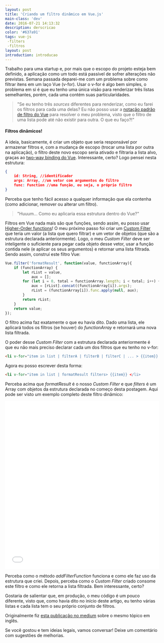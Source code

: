 ```yaml
---
layout: post
title: 'Criando um filtro dinâmico em Vue.js'
main-class: 'dev'
date: 2016-07-21 14:13:32 
description: derscricao
color: '#637a91'
tags: vue-js
 -filters
 -filtros
layout: post
introduction: introducao
---
```


Trabalho para uma startup e, por mais que o escopo do projeto esteja bem definido, a aplicação como um todo está passível de sofrer alterações não previstas. Semana passada deparei-me com um problema sobre como filtrar itens em um laço Vue (v-for). Usar o v-for é algo bem simples, o problema em si é que eu tenho uma única visão para renderizar três listas semelhantes, porém, cada uma contém suas particularidades.

> "Se eu tenho três *sources* diferentes para renderizar, como eu farei os filtros para cada uma delas? Eu não posso usar a [notação padrão de filtro do Vue](http://vuejs.org/guide/custom-filter.html#ad) para resolver o meu problema, visto que o filtro de uma lista pode até não existir para outra. O que eu faço?!"


#### Filtros dinâmicos! 

A ideia, basicamente, é criar um objeto que seria responsável por armazenar filtros e, com a mudança de escopo (trocar uma lista por outra na aplicação), o filtro deste novo escopo seria ativado e filtraria a lista alvo, graças ao [two-way binding do Vue](https://vuejs.org/guide/#Two-way-Binding). Interessante, certo? Logo pensei nesta estrutura:

```json
{
	id: String, //identificador
	args: Array, //um vetor com argumentos do filtro
	func: Function //uma função, ou seja, o próprio filtro
}
```
Perceba que tenho fácil acesso a qualquer informação que ela contenha (como adicionar, remover ou alterar um filtro). 

> "Huuum... Como eu aplicaria essa estrutura dentro do Vue?"

Filtros em Vue nada mais são que funções, sendo assim, eu posso usar [Higher-Order functions](https://www.youtube.com/watch?v=BMUiFMZr7vk)! O meu próximo passo foi criar um [Custom Filter](http://vuejs.org/guide/custom-filter.html#ad) que teria um valor (a lista que quero filtrar) e um vetor de objetos (que são a estrutura declarada anteriormente). Logo, o meu *Custom Filter* deve ser inteligente o suficiente para pegar cada objeto desse vetor, usar a função contida nele (e aplicar os seus argumentos) e retornar uma lista filtrada. Sendo assim, construí este filtro Vue:

```javascript
Vue.filter('formatResult', function(value, functionArray){
    if (functionArray) {
        let rList = value,
            aux = [];
        for (let i = 0, total = functionArray.length; i < total; i++) {
            aux = [rList].concat((functionArray[i]).args);
            rList = (functionArray[i]).func.apply(null, aux);
        }
        return rList;
    }
    return value;
});
```
O filtro acima faz exatamente o que eu havia dito. Dado uma lista, ele aplicará todos os filtros (se houver) do *functionArray* e retornará uma nova lista filtrada.

O poder desse *Custom Filter* com a estrutura declarada anteriormente é que eu não mais preciso declarar cada um dos filtros que eu tenho no v-for:
```html
<li v-for="item in list | filterA | filterB | filterC | ... > {{item}} </li>

```

Agora eu posso escrever desta forma:
```html
<li v-for="item in list | formatResult filters> {{item}} </li>
```

Perceba acima que *formatResult* é o nosso *Custom Filter* e que *filters* é um Array com objetos da estrutura declarada no começo desta postagem. Aqui pode ser visto um exemplo completo deste filtro dinâmico:

<iframe width="100%" height="550" src="//jsfiddle.net/yMv7y/1646/embedded/js,html,css,result/dark/" allowfullscreen="allowfullscreen" frameborder="0"></iframe>

Perceba como o método *addFilterFunction* funciona e como ele faz uso da estrutura que criei. Depois, perceba como o *Custom Filter* criado consome este filtro e como ele retorna a lista filtrada. Bem interessante, certo?

Gostaria de salientar que, em produção, o meu código é um pouco diferente, visto que, como havia dito no início deste artigo, eu tenho várias listas e cada lista tem o seu próprio conjunto de filtros.

Originalmente fiz [esta publicação no medium](https://medium.com/tldr-tech/vuejs-applying-filters-on-the-fly-aabde13fcad0#.73930351o) sobre o mesmo tópico em inglês.

Se você gostou e tem ideias legais, vamos conversar! Deixe um comentário com sugestões de melhorias.
